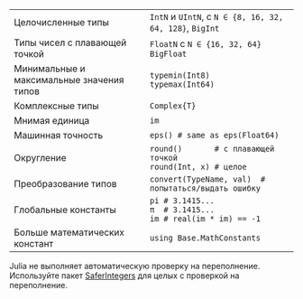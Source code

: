 |                                    |                                                                    |
| ---------------------------------- | ------------------------------------------------------------------ |
| Целочисленные типы                 | `IntN` и `UIntN`, с `N ∈ {8, 16, 32, 64, 128}`, `BigInt`      |
| Типы чисел с плавающей точкой      | `FloatN` с `N ∈ {16, 32, 64}`<br>`BigFloat`                     |
| Минимальные и максимальные значения типов | `typemin(Int8)`<br>`typemax(Int64)`                                |
| Комплексные типы                   | `Complex{T}`                                                       |
| Мнимая единица                     | `im`                                                               |
| Машинная точность                  | `eps() # same as eps(Float64)`                                     |
| Округление                         | `round()       # с плавающей точкой `<br>`round(Int, x) # целое`   |
| Преобразование типов               | `convert(TypeName, val)  # попытаться/выдать ошибку`               |
| Глобальные константы               | `pi # 3.1415...`<br>`π  # 3.1415...`<br>`im # real(im * im) == -1` |
| Больше математических констант     | `using Base.MathConstants`                                         |

Julia не выполняет автоматическую проверку на переполнение. Используйте пакет
[SaferIntegers](https://github.com/JeffreySarnoff/SaferIntegers.jl) для целых
с проверкой на переполнение.
